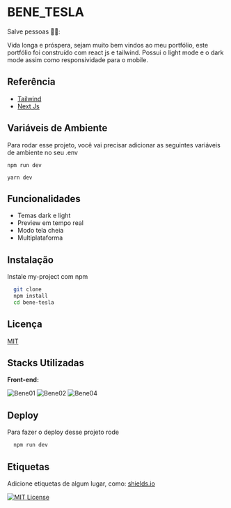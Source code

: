 # BENE_TESLA
Salve pessoas 🐱‍👤:

Vida longa e próspera, sejam muito bem vindos ao meu portfólio, este portfólio foi construído com react js e tailwind.
Possui o light mode e o dark mode assim como responsividade para o mobile.


## Referência

 - [Tailwind](https://tailwindcss.com/docs/installation)
 - [Next Js](https://nextjs.org/docs/api-reference/create-next-app)


## Variáveis de Ambiente

Para rodar esse projeto, você vai precisar adicionar as seguintes variáveis de ambiente no seu .env

`npm run dev`

`yarn dev`


## Funcionalidades

- Temas dark e light
- Preview em tempo real
- Modo tela cheia
- Multiplataforma


## Instalação

Instale my-project com npm

```bash
  git clone
  npm install
  cd bene-tesla
```
    
## Licença

[MIT](https://choosealicense.com/licenses/mit/)


## Stacks Utilizadas
**Front-end:**


![Bene01](https://img.shields.io/badge/React-20232A?style=for-the-badge&logo=react&logoColor=61DAFB)
![Bene02](https://img.shields.io/badge/npm-CB3837?style=for-the-badge&logo=npm&logoColor=white)
![Bene04](https://img.shields.io/badge/JavaScript-323330?style=for-the-badge&logo=javascript&logoColor=F7DF1E)




## Deploy

Para fazer o deploy desse projeto rode

```bash
  npm run dev
```


## Etiquetas

Adicione etiquetas de algum lugar, como: [shields.io](https://shields.io/)

[![MIT License](https://img.shields.io/badge/License-MIT-green.svg)](https://choosealicense.com/licenses/mit/)

